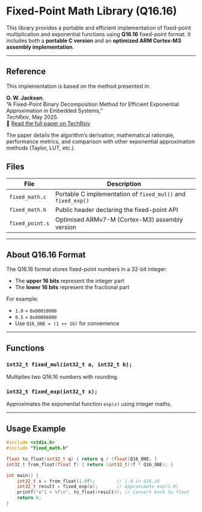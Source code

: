 #  Fixed-Point Math Library (Q16.16)

This library provides a portable and efficient implementation of fixed-point multiplication and exponential functions using **Q16.16** fixed-point format. It includes both a **portable C version** and an **optimized ARM Cortex-M3 assembly implementation**.

---

## Reference

This implementation is based on the method presented in:

**O. W. Jackson**,  
“A Fixed-Point Binary Decomposition Method for Efficient Exponential Approximation in Embedded Systems,”  
*TechRxiv*, May 2025.  
📄 [Read the full paper on TechRxiv](https://www.techrxiv.org/users/921611/articles/1293706-a-fixed-point-binary-decomposition-method-for-efficient-exponential-approximation-in-embedded-systems)

The paper details the algorithm’s derivation, mathematical rationale, performance metrics, and comparison with other exponential approximation methods (Taylor, LUT, etc.).


##  Files

| File            | Description                                      |
|-----------------|--------------------------------------------------|
| `fixed_math.c`  | Portable C implementation of `fixed_mul()` and `fixed_exp()` |
| `fixed_math.h`  | Public header declaring the fixed-point API      |
| `fixed_point.s` | Optimised ARMv7-M (Cortex-M3) assembly version   |

---

##  About Q16.16 Format

The Q16.16 format stores fixed-point numbers in a 32-bit integer:
- The **upper 16 bits** represent the integer part
- The **lower 16 bits** represent the fractional part

For example:
- `1.0` = `0x00010000`
- `0.5` = `0x00008000`
- Use `Q16_ONE = (1 << 16)` for convenience

---

##  Functions

### `int32_t fixed_mul(int32_t a, int32_t b);`

Multiplies two Q16.16 numbers with rounding.

### `int32_t fixed_exp(int32_t x);`

Approximates the exponential function `exp(x)` using integer maths.

---

##  Usage Example

```c
#include <stdio.h>
#include "fixed_math.h"

float to_float(int32_t q) { return q / (float)Q16_ONE; }
int32_t from_float(float f) { return (int32_t)(f * Q16_ONE); }

int main() {
    int32_t x = from_float(1.0f);        // 1.0 in Q16.16
    int32_t result = fixed_exp(x);       // Approximate exp(1.0)
    printf("e^1 ≈ %f\n", to_float(result)); // Convert back to float
    return 0;
}
